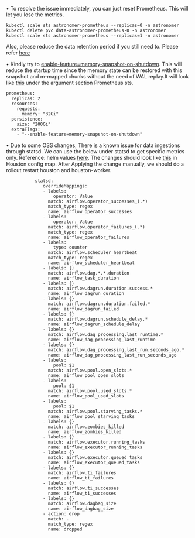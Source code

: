 • To resolve the issue immediately, you can just reset Prometheus. This will let you lose the metrics. 

~~~
kubectl scale sts astronomer-prometheus --replicas=0 -n astronomer
kubectl delete pvc data-astronomer-prometheus-0 -n astronomer
kubectl scale sts astronomer-prometheus --replicas=1 -n astronomer
~~~

Also, please reduce the data retention period if you still need to. Please refer [here](https://github.com/nandlalyadav57/astro/blob/main/General/prometheus%20memory%20tuning/oom_fix_general.md)

• Kindly try to [enable-feature=memory-snapshot-on-shutdown](https://prometheus.io/docs/prometheus/latest/feature_flags/#memory-snapshot-on-shutdown). This will reduce the startup time since the memory state can be restored with this snapshot and m-mapped chunks without the need of WAL replay.It will look like [this](https://github.com/nandlalyadav57/astro/blob/main/General/prometheus%20memory%20tuning/2023-06-27_10h18_39.png) under the argument section Prometheus sts.

~~~
prometheus:
  replicas: 2
  resources:
    requests:
      memory: "32Gi"
  persistence:
    size: "200Gi"
  extraFlags:
    - "--enable-feature=memory-snapshot-on-shutdown"
~~~

• Due to some OSS changes, There is a known issue for data ingestions through statsd. We can use the below under statsd to get specific metrics only. Reference: helm values [here](https://github.com/astronomer/airflow-chart/blob/master/values.yaml#L366-L456).
The changes should look like [this](https://github.com/nandlalyadav57/astro/blob/main/General/prometheus%20memory%20tuning/2023-06-27_10h09_27.png) in Houston config map. After Applying the change manually, we should do a rollout restart houston and houston-worker.

~~~
           statsd:
              overrideMappings:
              - labels:
                  operator: Value
                match: airflow.operator_successes_(.*)
                match_type: regex
                name: airflow_operator_successes
              - labels:
                  operator: Value
                match: airflow.operator_failures_(.*)
                match_type: regex
                name: airflow_operator_failures
              - labels:
                  type: counter
                match: airflow.scheduler_heartbeat
                match_type: regex
                name: airflow_scheduler_heartbeat
              - labels: {}
                match: airflow.dag.*.*.duration
                name: airflow_task_duration
              - labels: {}
                match: airflow.dagrun.duration.success.*
                name: airflow_dagrun_duration
              - labels: {}
                match: airflow.dagrun.duration.failed.*
                name: airflow_dagrun_failed
              - labels: {}
                match: airflow.dagrun.schedule_delay.*
                name: airflow_dagrun_schedule_delay
              - labels: {}
                match: airflow.dag_processing.last_runtime.*
                name: airflow_dag_processing_last_runtime
              - labels: {}
                match: airflow.dag_processing.last_run.seconds_ago.*
                name: airflow_dag_processing_last_run_seconds_ago
              - labels:
                  pool: $1
                match: airflow.pool.open_slots.*
                name: airflow_pool_open_slots
              - labels:
                  pool: $1
                match: airflow.pool.used_slots.*
                name: airflow_pool_used_slots
              - labels:
                  pool: $1
                match: airflow.pool.starving_tasks.*
                name: airflow_pool_starving_tasks
              - labels: {}
                match: airflow.zombies_killed
                name: airflow_zombies_killed
              - labels: {}
                match: airflow.executor.running_tasks
                name: airflow_executor_running_tasks
              - labels: {}
                match: airflow.executor.queued_tasks
                name: airflow_executor_queued_tasks
              - labels: {}
                match: airflow.ti_failures
                name: airflow_ti_failures
              - labels: {}
                match: airflow.ti_successes
                name: airflow_ti_successes
              - labels: {}
                match: airflow.dagbag_size
                name: airflow_dagbag_size
              - action: drop
                match: .
                match_type: regex
                name: dropped
~~~
